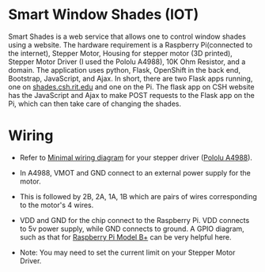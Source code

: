 # Smart Window Shades (IOT)

Smart Shades is a web service that allows one to control window shades using a website. The hardware requirement is a Raspberry Pi(connected to the internet), Stepper Motor, Housing for stepper motor (3D printed), Stepper Motor Driver (I used the Pololu A4988), 10K Ohm Resistor, and a domain. The application uses python, Flask, OpenShift in the back end, Bootstrap, JavaScript, and Ajax. In short, there are two Flask apps running, one on [shades.csh.rit.edu](shades.csh.rit.edu) and one on the Pi. The flask app on CSH website has the JavaScript and Ajax to make POST requests to the Flask app on the Pi, which can then take care of changing the shades.

# Wiring
* Refer to [Minimal wiring diagram](https://www.google.com/search?q=minimal+wiring+diagram+stepper+motor)
for your stepper driver ([Pololu A4988](https://www.pololu.com/product/1182)).

* In A4988, VMOT and GND connect to an external power supply for the motor. 

* This is followed by 2B, 2A, 1A, 1B which are pairs of wires corresponding to the motor's 4 wires.

* VDD and GND for the chip connect to the Raspberry Pi. VDD connects to 5v power supply, while
GND connects to ground. A GPIO diagram, such as that for 
[Raspberry Pi Model B+](pi4j.com/pins/model-b-plus.html) can be very helpful here.

* Note: You may need to set the current limit on your Stepper Motor Driver.
